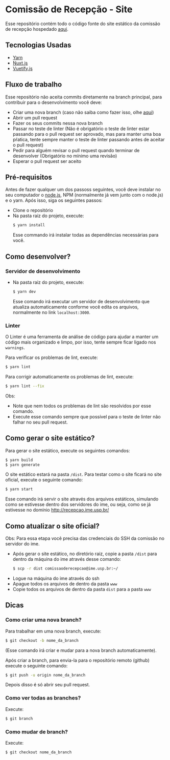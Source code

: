 # Comissão de Recepção - Site

Esse repositório contém todo o código fonte do site estático da comissão de recepção hospedado [aqui](https://recepcao.ime.usp.br/).

## Tecnologias Usadas
  * [Yarn](https://yarnpkg.com/)
  * [Nuxt.js](https://nuxtjs.org/)
  * [Vuetify.js](https://vuetifyjs.com/en/)

## Fluxo de trabalho
  Esse repositório não aceita commits diretamente na branch principal, para contribuir para o desenvolvimento você deve:
  * Criar uma nova branch (caso não saiba como fazer isso, olhe [aqui](#Dicas))
  * Abrir um pull request
  * Fazer os seus commits nessa nova branch
  * Passar no teste de linter (Não é obrigatório o teste de linter estar passando para o pull request ser aprovado, mas para manter uma boa pŕatica, tente sempre manter o teste de linter passando antes de aceitar o pull request)
  * Pedir para alguém revisar o pull request quando terminar de desenvolver (Obrigatório no mínimo uma revisão)
  * Esperar o pull request ser aceito

## Pré-requisitos
  Antes de fazer qualquer um dos passoss seguintes, você deve instalar no seu computador o [node.js](https://nodejs.org/en/), NPM (normalmente já vem junto com o node.js) e o yarn. Após isso, siga os seguintes passos:
  * Clone o repositório
  * Na pasta raiz do projeto, execute:
    ```bash
    $ yarn install
    ```
    Esse commando irá instalar todas as dependências necessárias para você.
  
## Como desenvolver?
### Servidor de desenvolvimento
  * Na pasta raiz do projeto, execute:
    ```bash
    $ yarn dev
    ```
    Esse comando irá executar um servidor de desenvolvimento que atualiza automaticamente conforme você edita os arquivos, normalmente no link `localhost:3000`.

### Linter
O Linter é uma ferramenta de análise de código para ajudar a manter um código mais organizado e limpo, por isso, tente sempre ficar ligado nos `warnings`.

Para verificar os problemas de lint, execute:
```bash
$ yarn lint
```

Para corrigir automaticamente os problemas de lint, execute:
```bash
$ yarn lint --fix
```
Obs:
  * Note que nem todos os problemas de lint são resolvidos por esse comando.
  * Execute esse comando sempre que possível para o teste de linter não falhar no seu pull request.

## Como gerar o site estático?
Para gerar o site estático, execute os seguintes comandos:
```bash
$ yarn build
$ yarn generate
```
O site estático estará na pasta `/dist`. Para testar como o site ficará no site oficial, execute o seguinte comando:
```bash
$ yarn start
```
Esse comando irá servir o site através dos arquivos estáticos, simulando como se estivesse dentro dos servidores do ime, ou seja, como se já estivesse no domínio http://recepcao.ime.usp.br/

## Como atualizar o site oficial?
Obs: Para essa etapa você precisa das credenciais do SSH da comissão no servidor do ime.
  * Após gerar o site estático, no diretório raiz, copie a pasta `/dist` para dentro da máquina do ime através desse comando:
    ```bash
    $ scp -r dist comissaoderecepcao@ime.usp.br:~/
    ```
  * Logue na máquina do ime através do ssh
  * Apague todos os arquivos de dentro da pasta `www`
  * Copie todos os arquivos de dentro da pasta `dist` para a pasta `www`
  
## Dicas
### Como criar uma nova branch?
  Para trabalhar em uma nova branch, execute:
  ```bash
  $ git checkout -b nome_da_branch
  ```
  (Esse comando irá criar e mudar para a nova branch automaticamente).
  
  Após criar a branch, para envia-la para o repositório remoto (github) execute o seguinte comando:
  ```bash
  $ git push -u origin nome_da_branch
  ```
  Depois disso é só abrir seu pull request.
  
### Como ver todas as branches?
Execute:
  ```bash 
  $ git branch
  ```
### Como mudar de branch?
Execute:
  ```bash 
  $ git checkout nome_da_branch
  ```
